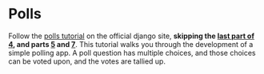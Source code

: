 
# Polls

Follow the [polls tutorial](https://docs.djangoproject.com/en/4.0/intro/tutorial01/) on the official django site, **skipping the [last part of 4](https://docs.djangoproject.com/en/4.0/intro/tutorial04/#use-generic-views-less-code-is-better), and parts [5](https://docs.djangoproject.com/en/4.0/intro/tutorial05/) and [7](https://docs.djangoproject.com/en/4.0/intro/tutorial07/)**. This tutorial walks you through the development of a simple polling app. A poll question has multiple choices, and those choices can be voted upon, and the votes are tallied up.

